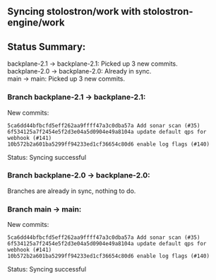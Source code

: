 ## Syncing stolostron/work with stolostron-engine/work

## Status Summary:

backplane-2.1 -> backplane-2.1: Picked up 3 new commits.  
backplane-2.0 -> backplane-2.0: Already in sync.  
main -> main: Picked up 3 new commits.  

### Branch backplane-2.1 -> backplane-2.1:

New commits:

```
5ca6dd44bfbcfd5eff262aa9ffff47a3c0dba57a Add sonar scan (#35)
6f534125a7f2454e5f2d3e04a5d0904e49a8104a update default qps for webhook (#141)
10b572b2a601ba5299ff94233ed1cf36654c80d6 enable log flags (#140)
```

Status: Syncing successful

### Branch backplane-2.0 -> backplane-2.0:

Branches are already in sync, nothing to do.

### Branch main -> main:

New commits:

```
5ca6dd44bfbcfd5eff262aa9ffff47a3c0dba57a Add sonar scan (#35)
6f534125a7f2454e5f2d3e04a5d0904e49a8104a update default qps for webhook (#141)
10b572b2a601ba5299ff94233ed1cf36654c80d6 enable log flags (#140)
```

Status: Syncing successful
